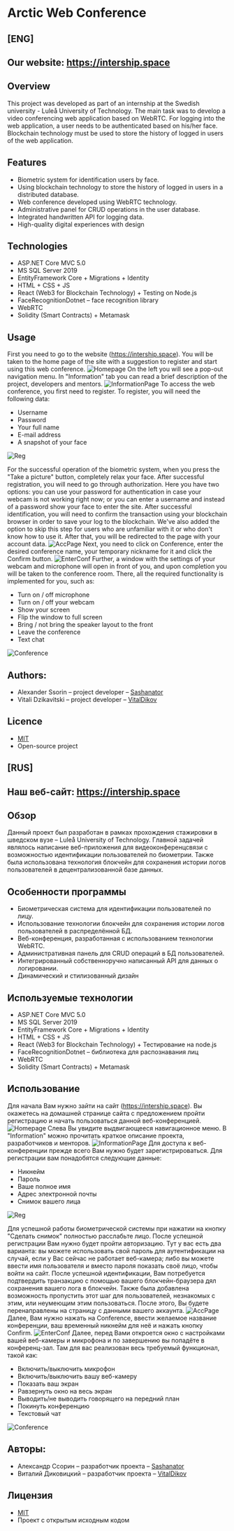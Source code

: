 # Arctic Web Conference 

## [ENG]
## Our website: https://intership.space
## Overview

This project was developed as part of an internship at the Swedish university - Luleå University of Technology.
The main task was to develop a video conferencing web application based on WebRTC. For logging into the web application, a user needs to be authenticated based on his/her face. Blockchain technology must be used to store the history of logged in users of the web application.

## Features

- Biometric system for identification users by face.
- Using blockchain technology to store the history of logged in users in a distributed database.
- Web conference developed using WebRTC technology.
- Administrative panel for CRUD operations in the user database.
- Integrated handwritten API for logging data.
- High-quality digital experiences with design

## Technologies

- ASP.NET Core MVC 5.0 
- MS SQL Server 2019 
- EntityFramework Core + Migrations + Identity
- HTML + CSS + JS
- React (Web3 for Blockchain Technology) + Testing on Node.js
- FaceRecognitionDotnet – face recognition library
- WebRTC
- Solidity (Smart Contracts) + Metamask

## Usage
First you need to go to the website (https://intership.space). You will be taken to the home page of the site with a suggestion to register and start using this web conference.
![Homepage]()
On the left you will see a pop-out navigation menu. In "Information" tab you can read a brief description of the project, developers and mentors.
![InformationPage]()
To access the web conference, you first need to register. To register, you will need the following data:
- Username
- Password
- Your full name
- E-mail address
- A snapshot of your face

![Reg]()

For the successful operation of the biometric system, when you press the "Take a picture" button, completely relax your face. After successful registration, you will need to go through authorization. Here you have two options: you can use your password for authentication in case your webcam is not working right now; or you can enter a username and instead of a password show your face to enter the site. After successful identification, you will need to confirm the transaction using your blockchain browser in order to save your log to the blockchain. We've also added the option to skip this step for users who are unfamiliar with it or who don't know how to use it. After that, you will be redirected to the page with your account data.
![AccPage]()
Next, you need to click on Conference, enter the desired conference name, your temporary nickname for it and click the Confirm button.
![EnterConf]()
Further, a window with the settings of your webcam and microphone will open in front of you, and upon completion you will be taken to the conference room. There, all the required functionality is implemented for you, such as:
- Turn on / off microphone
- Turn on / off your webcam
- Show your screen
- Flip the window to full screen
- Bring / not bring the speaker layout to the front
- Leave the conference
- Text chat

![Conference]()

## Authors:
- Alexander Ssorin – project developer  – [Sashanator](https://github.com/Sashanator)
- Vitali Dzikavitski – project developer – [VitalDikov](https://github.com/VitalDikov)

## Licence
- [MIT](https://choosealicense.com/licenses/mit/)
- Open-source project

## [RUS]
## Наш веб-сайт: https://intership.space
## Обзор

Данный проект был разработан в рамках прохождения стажировки в шведском вузе – Luleå University of Technology.
Главной задачей являлось написание веб-приложения для видеоконференцсвязи с возможностью идентификации пользователей по биометрии. Также была использована технология блокчейн для сохранения истории логов пользователей в децентрализованной базе данных.

## Особенности программы

- Биометрическая система для идентификации пользователей по лицу.
- Использование технологии блокчейн для сохранения истории логов пользователей в распределённой БД.
- Веб-конференция, разработанная с использованием технологии WebRTC.
- Административная панель для CRUD операций в БД пользователей. 
- Интегрированный собственноручно написанный API для данных о логировании.
- Динамический и стилизованный дизайн

## Используемые технологии

- ASP.NET Core MVC 5.0 
- MS SQL Server 2019 
- EntityFramework Core + Migrations + Identity
- HTML + CSS + JS
- React (Web3 for Blockchain Technology) + Тестирование на node.js
- FaceRecognitionDotnet – библиотека для распознавания лиц
- WebRTC
- Solidity (Smart Contracts) + Metamask

## Использование
Для начала Вам нужно зайти на сайт (https://intership.space). Вы окажетесь на домашней странице сайта с предложением пройти регистрацию и начать пользоваться данной веб-конференцией.
![Homepage]()
Слева Вы увидите выдвигающееся навигационное меню. В "Information" можно прочитать краткое описание проекта, разработчиков и менторов.
![InformationPage]()
Для доступа к веб-конференции прежде всего Вам нужно будет зарегистрироваться. Для регистрации вам понадобятся следующие данные:
- Никнейм
- Пароль
- Ваше полное имя
- Адрес электронной почты
- Снимок вашего лица

![Reg]()

Для успешной работы биометрической системы при нажатии на кнопку "Сделать снимок" полностью расслабьте лицо. После успешной регистрации Вам нужно будет пройти авторизацию. Тут у вас есть два варианта: вы можете использовать свой пароль для аутентификации на случай, если у Вас сейчас не работает веб-камера; либо вы можете ввести имя пользователя и вместо пароля показать своё лицо, чтобы войти на сайт. После успешной идентификации, Вам потребуется подтвердить транзакцию с помощью вашего блокчейн-браузера дял сохранения вашего лога в блокчейн. Также была добавлена возможность пропустить этот шаг для пользователей, незнакомых с этим, или неумеющим этим пользоваться. После этого, Вы будете перенаправлены на страницу с данными вашего аккаунта.
![AccPage]()
Далее, Вам нужно нажать на Conference, ввести желаемое название конференции, ваш временный никнейм для неё и нажать кнопку Confirm.
![EnterConf]()
Далее, перед Вами откроется окно с настройками вашей веб-камеры и микрофона и по завершению вы попадёте в конференц-зал. Там для вас реализован весь требуемый функционал, такой как:
- Включить/выключить микрофон
- Включить/выключить вашу веб-камеру
- Показать ваш экран
- Равзернуть окно на весь экран
- Выводить/не выводить говорящего на передний план
- Покинуть конференцию
- Текстовый чат

![Conference]()

## Авторы:
- Александр Ссорин – разработчик проекта – [Sashanator](https://github.com/Sashanator)
- Виталий Диковицкий – разработчик проекта – [VitalDikov](https://github.com/VitalDikov)

## Лицензия
- [MIT](https://choosealicense.com/licenses/mit/)
- Проект с открытым исходным кодом